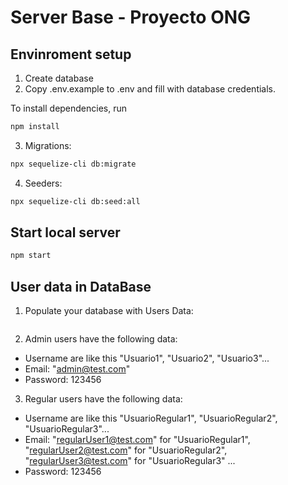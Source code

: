 # Server Base - Proyecto ONG

## Envinroment setup

1. Create database
2. Copy .env.example to .env and fill with database credentials.

To install dependencies, run

```bash
npm install
```

3. Migrations:

```bash
npx sequelize-cli db:migrate
```

4. Seeders:

```bash
npx sequelize-cli db:seed:all
```

## Start local server

```bash
npm start
```

## User data in DataBase

1. Populate your database with Users Data:

```npx sequelize-cli db:seed --seed  20210323201915-test-users.js

```

2. Admin users have the following data:

- Username are like this "Usuario1", "Usuario2", "Usuario3"...
- Email: "admin@test.com"
- Password: 123456

3. Regular users have the following data:

- Username are like this "UsuarioRegular1", "UsuarioRegular2", "UsuarioRegular3"...
- Email: "regularUser1@test.com" for "UsuarioRegular1", "regularUser2@test.com" for "UsuarioRegular2", "regularUser3@test.com" for "UsuarioRegular3" ...
- Password: 123456

```

```

